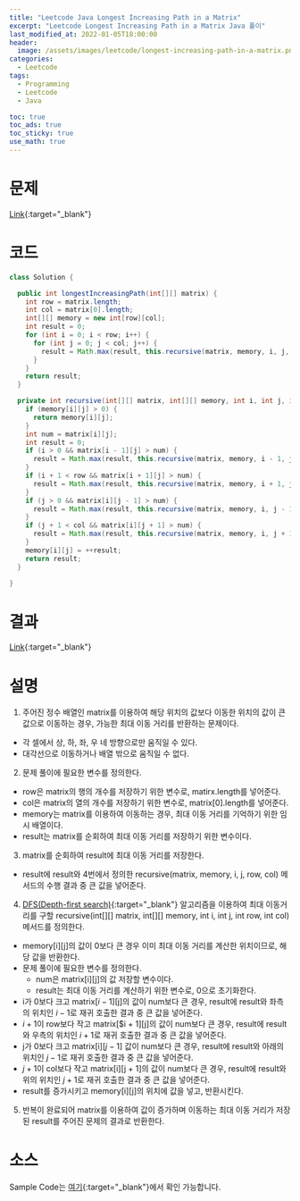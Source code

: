 ```yaml
---
title: "Leetcode Java Longest Increasing Path in a Matrix"
excerpt: "Leetcode Longest Increasing Path in a Matrix Java 풀이"
last_modified_at: 2022-01-05T18:00:00
header:
  image: /assets/images/leetcode/longest-increasing-path-in-a-matrix.png
categories:
  - Leetcode
tags:
  - Programming
  - Leetcode
  - Java

toc: true
toc_ads: true
toc_sticky: true
use_math: true
---
```

# 문제
[Link](https://leetcode.com/problems/longest-increasing-path-in-a-matrix/){:target="_blank"}

# 코드
```java
class Solution {

  public int longestIncreasingPath(int[][] matrix) {
    int row = matrix.length;
    int col = matrix[0].length;
    int[][] memory = new int[row][col];
    int result = 0;
    for (int i = 0; i < row; i++) {
      for (int j = 0; j < col; j++) {
        result = Math.max(result, this.recursive(matrix, memory, i, j, row, col));
      }
    }
    return result;
  }

  private int recursive(int[][] matrix, int[][] memory, int i, int j, int row, int col) {
    if (memory[i][j] > 0) {
      return memory[i][j];
    }
    int num = matrix[i][j];
    int result = 0;
    if (i > 0 && matrix[i - 1][j] > num) {
      result = Math.max(result, this.recursive(matrix, memory, i - 1, j, row, col));
    }
    if (i + 1 < row && matrix[i + 1][j] > num) {
      result = Math.max(result, this.recursive(matrix, memory, i + 1, j, row, col));
    }
    if (j > 0 && matrix[i][j - 1] > num) {
      result = Math.max(result, this.recursive(matrix, memory, i, j - 1, row, col));
    }
    if (j + 1 < col && matrix[i][j + 1] > num) {
      result = Math.max(result, this.recursive(matrix, memory, i, j + 1, row, col));
    }
    memory[i][j] = ++result;
    return result;
  }

}
```

# 결과
[Link](https://leetcode.com/submissions/detail/613487541/){:target="_blank"}

# 설명
1. 주어진 정수 배열인 matrix를 이용하여 해당 위치의 값보다 이동한 위치의 값이 큰 값으로 이동하는 경우, 가능한 최대 이동 거리를 반환하는 문제이다.
- 각 셀에서 상, 하, 좌, 우 네 방향으로만 움직일 수 있다.
- 대각선으로 이동하거나 배열 밖으로 움직일 수 없다.

2. 문제 풀이에 필요한 변수를 정의한다.
- row은 matrix의 행의 개수를 저장하기 위한 변수로, matirx.length를 넣어준다.
- col은 matrix의 열의 개수를 저장하기 위한 변수로, matrix[0].length를 넣어준다.
- memory는 matrix를 이용하여 이동하는 경우, 최대 이동 거리를 기억하기 위한 임시 배열이다.
- result는 matrix를 순회하여 최대 이동 거리를 저장하기 위한 변수이다.

3. matrix를 순회하여 result에 최대 이동 거리를 저장한다.
- result에 result와 4번에서 정의한 recursive(matrix, memory, i, j, row, col) 메서드의 수행 결과 중 큰 값을 넣어준다.

4. [DFS(Depth-first search)](https://en.wikipedia.org/wiki/Depth-first_search){:target="_blank"} 알고리즘을 이용하여 최대 이동거리를 구할 recursive(int[][] matrix, int[][] memory, int i, int j, int row, int col) 메서드를 정의한다.
- memory[i][j]의 값이 0보다 큰 경우 이미 최대 이동 거리를 계산한 위치이므로, 해당 값을 반환한다.
- 문제 풀이에 필요한 변수를 정의한다.
  - num은 matrix[i][j]의 값 저장할 변수이다.
  - result는 최대 이동 거리를 계산하기 위한 변수로, 0으로 초기화한다.
- i가 0보다 크고 matrix[$i - 1$][j]의 값이 num보다 큰 경우, result에 result와 좌측의 위치인 $i - 1$로 재귀 호출한 결과 중 큰 값을 넣어준다.
- $i + 1$이 row보다 작고 matrix[$i + 1][j]의 값이 num보다 큰 경우, result에 result와 우측의 위치인 $i + 1$로 재귀 호출한 결과 중 큰 값을 넣어준다.
- j가 0보다 크고 matrix[i][$j - 1$] 값이 num보다 큰 경우, result에 result와 아래의 위치인 $j - 1$로 재귀 호출한 결과 중 큰 값을 넣어준다.
- $j + 1$이 col보다 작고 matrix[i][j + 1]의 값이 num보다 큰 경우, result에 result와 위의 위치인 $j + 1$로 재귀 호출한 결과 중 큰 값을 넣어준다.
- result를 증가시키고 memory[i][j]의 위치에 값을 넣고, 반환시킨다.

5. 반복이 완료되어 matrix를 이용하여 값이 증가하며 이동하는 최대 이동 거리가 저장된 result를 주어진 문제의 결과로 반환한다.

# 소스
Sample Code는 [여기](https://github.com/GracefulSoul/leetcode/blob/master/src/main/java/gracefulsoul/problems/LongestIncreasingPathInAMatrix.java){:target="_blank"}에서 확인 가능합니다.